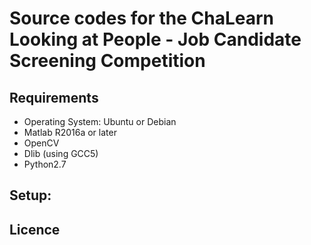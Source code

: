 # Source codes for the ChaLearn Looking at People - Job Candidate Screening Competition

## Requirements
 - Operating System: Ubuntu or Debian
 - Matlab R2016a or later
 - OpenCV
 - Dlib (using GCC5)
 - Python2.7

## Setup:




## Licence

